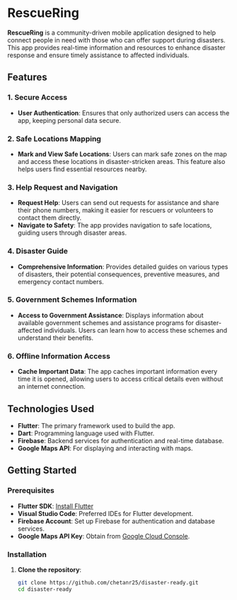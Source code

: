 # RescueRing

**RescueRing** is a community-driven mobile application designed to help connect people in need with those who can offer support during disasters. This app provides real-time information and resources to enhance disaster response and ensure timely assistance to affected individuals.

## Features

### 1. Secure Access
- **User Authentication**: Ensures that only authorized users can access the app, keeping personal data secure.

### 2. Safe Locations Mapping
- **Mark and View Safe Locations**: Users can mark safe zones on the map and access these locations in disaster-stricken areas. This feature also helps users find essential resources nearby.

### 3. Help Request and Navigation
- **Request Help**: Users can send out requests for assistance and share their phone numbers, making it easier for rescuers or volunteers to contact them directly.
- **Navigate to Safety**: The app provides navigation to safe locations, guiding users through disaster areas.

### 4. Disaster Guide
- **Comprehensive Information**: Provides detailed guides on various types of disasters, their potential consequences, preventive measures, and emergency contact numbers.

### 5. Government Schemes Information
- **Access to Government Assistance**: Displays information about available government schemes and assistance programs for disaster-affected individuals. Users can learn how to access these schemes and understand their benefits.

### 6. Offline Information Access
- **Cache Important Data**: The app caches important information every time it is opened, allowing users to access critical details even without an internet connection.

## Technologies Used

- **Flutter**: The primary framework used to build the app.
- **Dart**: Programming language used with Flutter.
- **Firebase**: Backend services for authentication and real-time database.
- **Google Maps API**: For displaying and interacting with maps.

## Getting Started

### Prerequisites

- **Flutter SDK**: [Install Flutter](https://flutter.dev/docs/get-started/install)
- **Visual Studio Code**: Preferred IDEs for Flutter development.
- **Firebase Account**: Set up Firebase for authentication and database services.
- **Google Maps API Key**: Obtain from [Google Cloud Console](https://console.cloud.google.com/).

### Installation

1. **Clone the repository**:
   ```bash
   git clone https://github.com/chetanr25/disaster-ready.git
   cd disaster-ready
